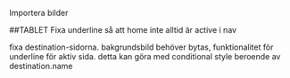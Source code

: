 Importera bilder

##TABLET
Fixa underline så att home inte alltid är active i nav

fixa destination-sidorna. bakgrundsbild behöver bytas, funktionalitet för underline för aktiv sida.
detta kan göra med conditional style beroende av destination.name
